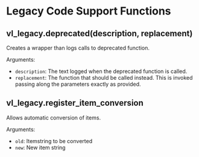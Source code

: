 # Legacy Code Support Functions

## vl\_legacy.deprecated(description, replacement)

Creates a wrapper than logs calls to deprecated function.

Arguments:
* `description`: The text logged when the deprecated function is called.
* `replacement`: The function that should be called instead. This is invoked passing
                 along the parameters exactly as provided.

## vl\_legacy.register\_item\_conversion

Allows automatic conversion of items.

Arguments:
* `old`: Itemstring to be converted
* `new`: New item string


